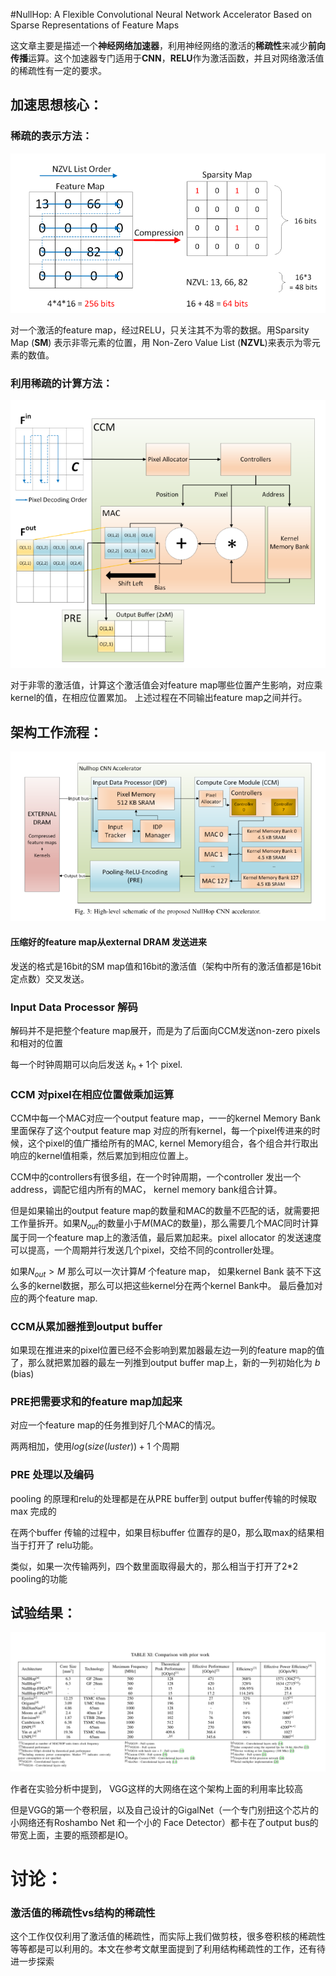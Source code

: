 #NullHop: A Flexible Convolutional Neural Network Accelerator Based on Sparse Representations of Feature Maps

这文章主要是描述一个**神经网络加速器**，利用神经网络的激活的**稀疏性**来减少**前向传播**运算。这个加速器专门适用于**CNN**，**RELU**作为激活函数，并且对网络激活值的稀疏性有一定的要求。

## 加速思想核心：

### 稀疏的表示方法：

![1553594455583](Images\nullHop\1553594455583.png)



对一个激活的feature map，经过RELU，只关注其不为零的数据。用Sparsity Map (**SM**) 表示非零元素的位置，用 Non-Zero Value List (**NZVL**)来表示为零元素的数值。

### 利用稀疏的计算方法：

![1553595072572](Images\nullHop\1553595072572.png)

对于非零的激活值，计算这个激活值会对feature map哪些位置产生影响，对应乘kernel的值，在相应位置累加。 上述过程在不同输出feature map之间并行。

## 架构工作流程：

![1553597783655](Images\nullHop\1553597783655.png)

#### 压缩好的feature map从external DRAM 发送进来

发送的格式是16bit的SM map值和16bit的激活值（架构中所有的激活值都是16bit定点数）交叉发送。

### Input Data Processor 解码

解码并不是把整个feature map展开，而是为了后面向CCM发送non-zero pixels和相对的位置

每一个时钟周期可以向后发送 $k_h+1$个 pixel.

### CCM 对pixel在相应位置做乘加运算

CCM中每一个MAC对应一个output feature map，一一的kernel Memory Bank里面保存了这个output feature map 对应的所有kernel，每一个pixel传进来的时候，这个pixel的值广播给所有的MAC, kernel Memory组合，各个组合并行取出响应的kernel值相乘，然后累加到相应位置上。

CCM中的controllers有很多组，在一个时钟周期，一个controller 发出一个address，调配它组内所有的MAC， kernel memory bank组合计算。

但是如果输出的output feature map的数量和MAC的数量不匹配的话，就需要把工作量拆开。如果$N_{out}$的数量小于$M$(MAC的数量)，那么需要几个MAC同时计算属于同一个feature map上的激活值，最后累加起来。pixel allocator 的发送速度可以提高，一个周期并行发送几个pixel，交给不同的controller处理。

如果$N_{out}>M$ 那么可以一次计算$M$ 个feature map， 如果kernel Bank 装不下这么多的kernel数据，那么可以把这些kernel分在两个kernel Bank中。 最后叠加对应的两个feature map.

### CCM从累加器推到output buffer

如果现在推进来的pixel位置已经不会影响到累加器最左边一列的feature map的值了，那么就把累加器的最左一列推到output buffer map上，新的一列初始化为 $b$ (bias)

### PRE把需要求和的feature map加起来

对应一个feature map的任务推到好几个MAC的情况。

两两相加，使用$log(size(luster))+1$ 个周期

### PRE 处理以及编码

pooling 的原理和relu的处理都是在从PRE buffer到 output buffer传输的时候取 max 完成的

在两个buffer 传输的过程中，如果目标buffer 位置存的是0，那么取max的结果相当于打开了 relu功能。

类似，如果一次传输两列，四个数里面取得最大的，那么相当于打开了2*2 pooling的功能

## 试验结果：

![1553601219997](Images\nullHop\1553601219997.png)

作者在实验分析中提到， VGG这样的大网络在这个架构上面的利用率比较高

但是VGG的第一个卷积层，以及自己设计的GigalNet（一个专门别扭这个芯片的小网络还有Roshambo Net 和一个小的 Face Detector）都卡在了output bus的带宽上面，主要的瓶颈都是IO。

# 讨论：

### 激活值的稀疏性vs结构的稀疏性

这个工作仅仅利用了激活值的稀疏性，而实际上我们做剪枝，很多卷积核的稀疏性等等都是可以利用的。本文在参考文献里面提到了利用结构稀疏性的工作，还有待进一步探索



